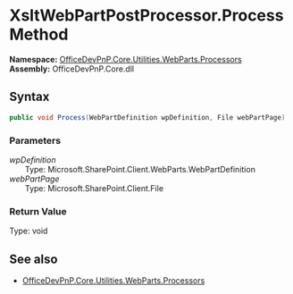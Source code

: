# XsltWebPartPostProcessor.Process Method  
  

**Namespace:** [OfficeDevPnP.Core.Utilities.WebParts.Processors](OfficeDevPnP.Core.Utilities.WebParts.Processors.md)  
**Assembly:** OfficeDevPnP.Core.dll  
## Syntax
```C#
public void Process(WebPartDefinition wpDefinition, File webPartPage)
```
### Parameters
*wpDefinition*  
&emsp;&emsp;Type: Microsoft.SharePoint.Client.WebParts.WebPartDefinition  
*webPartPage*  
&emsp;&emsp;Type: Microsoft.SharePoint.Client.File  
### Return Value
Type: void  

## See also
- [OfficeDevPnP.Core.Utilities.WebParts.Processors](OfficeDevPnP.Core.Utilities.WebParts.Processors.md)
